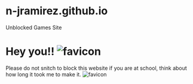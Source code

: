 # n-jramirez.github.io
Unblocked Games Site

# Hey you!! ![favicon](https://github.com/n-jramirez/n-jramirez.github.io/assets/131909495/e8d374ce-7bff-4d23-a432-a5d126377f83)
Please do not snitch to block this website if you are at school, think about how long it took me to make it.
![favicon](https://github.com/n-jramirez/n-jramirez.github.io/assets/131909495/e8d374ce-7bff-4d23-a432-a5d126377f83)
